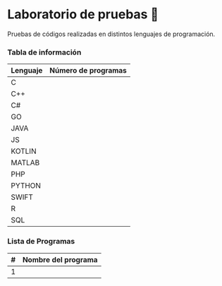 # Laboratorio de pruebas 🧪

Pruebas de códigos realizadas en distintos lenguajes de programación.

### Tabla de información 

| Lenguaje        |  Número de programas  |
| -------------   |  -------------        |
| C               |                       |
| C++             |                       |
| C#              |                       |
| GO              |                       |
| JAVA            |                       |
| JS              |                       |
| KOTLIN          |                       |
| MATLAB          |                       |
| PHP             |                       |
| PYTHON          |                       |
| SWIFT           |                       | 
| R               |                       |
| SQL             |                       |

### Lista de Programas

|  #  | Nombre del programa    |
|-----|------                  | 
|  1  |                        |
